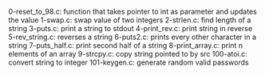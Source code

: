 0-reset_to_98.c: function that takes pointer to int as parameter and updates the value
1-swap.c: swap value of two integers
2-strlen.c: find length of a string
3-puts.c: print a string to stdout
4-print_rev.c: print string in reverse
5-rev_string.c: reverses a string
6-puts2.c: prints every other character in a string
7-puts_half.c: print second half of a string
8-print_array.c: print n elements of an array
9-strcpy.c: copy string pointed to by src
100-atoi.c: convert string to integer
101-keygen.c: generate random valid passwords
